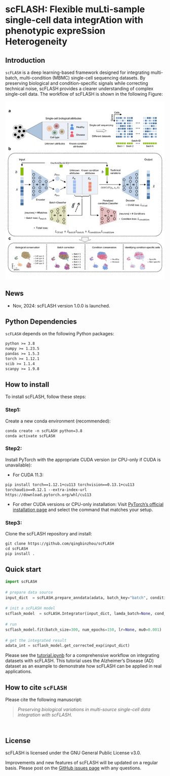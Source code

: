 # scFLASH: Flexible muLti-sample single-cell data integrAtion with phenotypic expreSsion Heterogeneity #

## Introduction ##
`scFLASH` is a deep learning-based framework designed for integrating multi-batch, multi-condition (MBMC) single-cell sequencing datasets. By preserving biological and condition-specific signals while correcting technical noise, scFLASH provides a clearer understanding of complex single-cell data. The workflow of scFLASH is shown in the following Figure:

<p align="center">
<img src=Figure_Method.jpg width=700ptx>
</p>


## News ##
* Nov, 2024: scFLASH version 1.0.0 is launched.

## Python Dependencies
`scFLASH` depends on the following Python packages:
```{bash}
python >= 3.8
numpy >= 1.23.5
pandas >= 1.5.3
torch >= 1.12.1
scib >= 1.1.4
scanpy >= 1.9.8
```



## How to install
To install scFLASH, follow these steps:

### Step1:
Create a new conda environment (recommended):
```{bash}
conda create -n scFLASH python=3.8
conda activate scFLASH
```
### Step2:
Install PyTorch with the appropriate CUDA version (or CPU-only if CUDA is unavailable):<br>
* For CUDA 11.3:
```{bash}
pip install torch==1.12.1+cu113 torchvision==0.13.1+cu113 torchaudio==0.12.1 --extra-index-url https://download.pytorch.org/whl/cu113
```
* For other CUDA versions or CPU-only installation: Visit [PyTorch’s official installation page](https://pytorch.org/get-started/locally/) and select the command that matches your setup.

### Step3:
Clone the scFLASH repository and install:
```{bash}
git clone https://github.com/qingbinzhou/scFLASH
cd scFLASH
pip install .
```
## Quick start
```python
import scFLASH

# prepare data source
input_dict  = scFLASH.prepare_anndata(adata, batch_key="batch", condition_key="condition")

# init a scFLASH model
scflash_model  = scFLASH.Integrator(input_dict, lamda_batch=None, cond_factor_k = 0.5, device = 'cuda:0')

# run
scflash_model.fit(batch_size=300, num_epochs=150, lr=None, mu0=0.001)

# get the integrated result
adata_int = scflash_model.get_corrected_exp(input_dict)
```

Please see the [tutorial.ipynb](https://github.com/SDU-Math-SunLab/scFLASH/blob/main/tutorial/tutorial.ipynb) for a comprehensive workflow on integrating datasets with scFLASH. This tutorial uses the Alzheimer’s Disease (AD) dataset as an example to demonstrate how scFLASH can be applied in real applications.


## How to cite `scFLASH` ##
Please cite the following manuscript:

> *Preserving biological variations in multi-source single-cell data integration with scFLASH*. 
<br />


## License ##
scFLASH is licensed under the GNU General Public License v3.0.

Improvements and new features of scFLASH will be updated on a regular basis. Please post on the [GitHub issues page](https://github.com/qingbinzhou/scFLASH/issues) with any questions.


